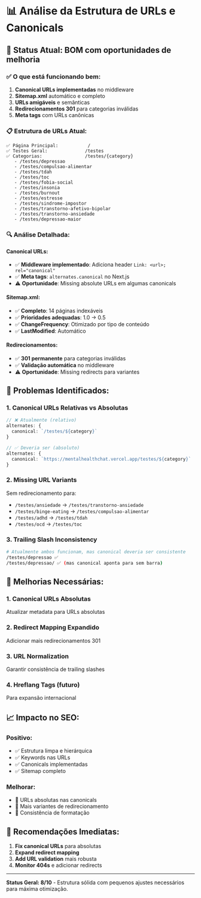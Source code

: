 # 📊 Análise da Estrutura de URLs e Canonicals

## 🎯 Status Atual: **BOM** com oportunidades de melhoria

### ✅ **O que está funcionando bem:**

1. **Canonical URLs implementadas** no middleware
2. **Sitemap.xml** automático e completo
3. **URLs amigáveis** e semânticas
4. **Redirecionamentos 301** para categorias inválidas
5. **Meta tags** com URLs canônicas

### 📋 **Estrutura de URLs Atual:**

```
✅ Página Principal:           /
✅ Testes Geral:              /testes
✅ Categorias:                /testes/{category}
   - /testes/depressao
   - /testes/compulsao-alimentar  
   - /testes/tdah
   - /testes/toc
   - /testes/fobia-social
   - /testes/insonia
   - /testes/burnout
   - /testes/estresse
   - /testes/sindrome-impostor
   - /testes/transtorno-afetivo-bipolar
   - /testes/transtorno-ansiedade
   - /testes/depressao-maior
```

### 🔍 **Análise Detalhada:**

#### **Canonical URLs:**
- ✅ **Middleware implementado**: Adiciona header `Link: <url>; rel="canonical"`
- ✅ **Meta tags**: `alternates.canonical` no Next.js
- ⚠️ **Oportunidade**: Missing absolute URLs em algumas canonicals

#### **Sitemap.xml:**
- ✅ **Completo**: 14 páginas indexáveis
- ✅ **Prioridades adequadas**: 1.0 → 0.5
- ✅ **ChangeFrequency**: Otimizado por tipo de conteúdo
- ✅ **LastModified**: Automático

#### **Redirecionamentos:**
- ✅ **301 permanente** para categorias inválidas
- ✅ **Validação automática** no middleware
- ⚠️ **Oportunidade**: Missing redirects para variantes

## 🚨 **Problemas Identificados:**

### 1. **Canonical URLs Relativas vs Absolutas**
```typescript
// ❌ Atualmente (relativo)
alternates: {
  canonical: `/testes/${category}`
}

// ✅ Deveria ser (absoluto)
alternates: {
  canonical: `https://mentalhealthchat.vercel.app/testes/${category}`
}
```

### 2. **Missing URL Variants**
Sem redirecionamento para:
- `/testes/ansiedade` → `/testes/transtorno-ansiedade`
- `/testes/binge-eating` → `/testes/compulsao-alimentar`
- `/testes/adhd` → `/testes/tdah`
- `/testes/ocd` → `/testes/toc`

### 3. **Trailing Slash Inconsistency**
```bash
# Atualmente ambos funcionam, mas canonical deveria ser consistente
/testes/depressao ✅
/testes/depressao/ ✅ (mas canonical aponta para sem barra)
```

## 🔧 **Melhorias Necessárias:**

### 1. **Canonical URLs Absolutas**
Atualizar metadata para URLs absolutas

### 2. **Redirect Mapping Expandido**
Adicionar mais redirecionamentos 301

### 3. **URL Normalization**
Garantir consistência de trailing slashes

### 4. **Hreflang Tags** (futuro)
Para expansão internacional

## 📈 **Impacto no SEO:**

### **Positivo:**
- ✅ Estrutura limpa e hierárquica
- ✅ Keywords nas URLs
- ✅ Canonicals implementadas
- ✅ Sitemap completo

### **Melhorar:**
- 🔧 URLs absolutas nas canonicals
- 🔧 Mais variantes de redirecionamento
- 🔧 Consistência de formatação

## 🎯 **Recomendações Imediatas:**

1. **Fix canonical URLs** para absolutas
2. **Expand redirect mapping** 
3. **Add URL validation** mais robusta
4. **Monitor 404s** e adicionar redirects

---

**Status Geral: 8/10** - Estrutura sólida com pequenos ajustes necessários para máxima otimização.